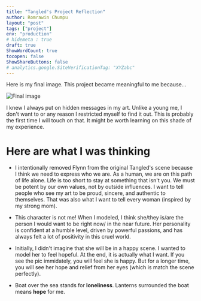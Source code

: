 ```yaml
---
title: "Tangled's Project Reflection"
author: Romrawin Chumpu
layout: "post"
tags: ["project"]
env: "production"
# hidemeta : true
draft: true
ShowWordCount: true
tocopen: false
ShowShareButtons: false
# analytics.google.SiteVerificationTag: "XYZabc"
---
```


Here is my final image. This project became meaningful to me because...

![Final image](/images/artworks/final.png)

I knew I always put on hidden messages in my art. Unlike a young me, I don't want to or any reason I restricted myself to find it out. This is probably the first time I will touch on that. It might be worth learning on this shade of my experience. 

# Here are what I was thinking

- I intentionally removed Flynn from the original Tangled's scene because I think we need to express who we are. As a human, we are on this path of life alone. Life is too short to stay at something that isn't you. We must be potent by our own values, not by outside influences. I want to tell people who see my art to be proud, sincere, and authentic to themselves. That was also what I want to tell every woman (inspired by my strong mom).

- This character is not me! When I modeled, I think she/they is/are the person I would want to be right now/ in the near future. Her personality is confident at a humble level, driven by powerful passions, and has always felt a lot of positivity in this cruel world. 

- Initially, I didn't imagine that she will be in a happy scene. I wanted to model her to feel hopeful. At the end, it is actually what I want. If you see the pic immidately, you will feel she is happy. But for a longer time, you will see her hope and relief from her eyes (which is match the scene perfectly). 

- Boat over the sea stands for <b>loneliness</b>. Lanterns surrounded the boat means <b>hope</b> for me.